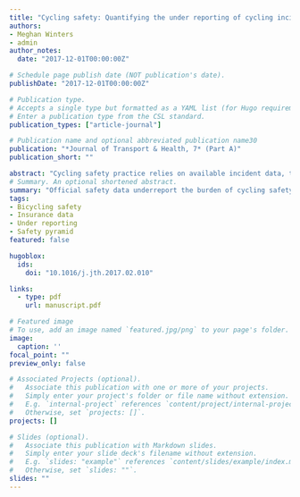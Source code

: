 ```yaml
---
title: "Cycling safety: Quantifying the under reporting of cycling incidents in Vancouver, British Columbia"
authors:
- Meghan Winters
- admin
author_notes:
  date: "2017-12-01T00:00:00Z"

# Schedule page publish date (NOT publication's date).
publishDate: "2017-12-01T00:00:00Z"

# Publication type.
# Accepts a single type but formatted as a YAML list (for Hugo requirements).
# Enter a publication type from the CSL standard.
publication_types: ["article-journal"]

# Publication name and optional abbreviated publication name30
publication: "*Journal of Transport & Health, 7* (Part A)"
publication_short: ""

abstract: "Cycling safety practice relies on available incident data, typically official reports such as police records, hospitalizations, or insurance claims. However this data is far from complete. Given differences in insurance, hospital, and enforcement policies, reporting practices vary by setting and crash circumstances. We aimed to characterize under reporting rates for cycling incidents in Vancouver, Canada, comparing population survey data to insurance claims. We conducted a panel survey of 1148 adult residents (>18 years, Leger panel) living in the Vancouver, BC in October 2015. Survey questions included cycling frequency, the frequency of crashes and falls in the past three months, as well as incident circumstances and reporting (to insurance, policy, or hospital). We conducted descriptive analysis to characterize incident circumstances and under reporting. Overall 3.4% (39/1148) of respondents reported cycling as their primary mode of transportation and 42.4% (487/1148) cycled in the past year. Thirty cyclists reported 50 crashes or falls in the past three months (range 1–14; 76.7% (23/30) reported one incident). We had circumstances and reporting data for 41 incidents (up to 5 per respondent). Of these, 27 resulted in an injury and only 5 of these (18.5%) were reported for insurance claims, the official source of road safety data in BC. By self-report, the most common incident circumstance was the cyclist making a maneuver to avoid a collision (20/41, 48.8%) and a third (13/41, 31.7%) were collisions with a motor vehicle. Our findings suggest that reliance on insurance claims, the primary data available on safety in the province, drastically underestimates the burden of cycling incidents, particularly those not involving a collision with a motor vehicle. Innovations are needed in cycling safety incident surveillance."
# Summary. An optional shortened abstract.
summary: "Official safety data underreport the burden of cycling safety incidents. In Vancouver, British Columbia only 1 in 8 cycling incidents were reported to insurance claim. The burden of cycling safety incidents is much greater than official data sources suggest. Innovations are needed for cycling safety surveillance."
tags:
- Bicycling safety
- Insurance data
- Under reporting
- Safety pyramid
featured: false

hugoblox:
  ids:
    doi: "10.1016/j.jth.2017.02.010"

links:
  - type: pdf
    url: manuscript.pdf

# Featured image
# To use, add an image named `featured.jpg/png` to your page's folder. 
image:
  caption: ''
focal_point: ""
preview_only: false

# Associated Projects (optional).
#   Associate this publication with one or more of your projects.
#   Simply enter your project's folder or file name without extension.
#   E.g. `internal-project` references `content/project/internal-project/index.md`.
#   Otherwise, set `projects: []`.
projects: []

# Slides (optional).
#   Associate this publication with Markdown slides.
#   Simply enter your slide deck's filename without extension.
#   E.g. `slides: "example"` references `content/slides/example/index.md`.
#   Otherwise, set `slides: ""`.
slides: ""
---
```

  
